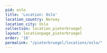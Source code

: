 ```yaml
---
pid: oslo
title: 'Location: Oslo'
location_country: Norway
location_city: Oslo
collection: location_pieterbruegel
layout: locationpage_pieterbruegel
order: '18'
permalink: "/pieterbruegel/locations/oslo/"
---
```

